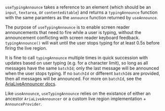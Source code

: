 `useTypingAnnounce` takes a reference to an element (which should be an `input`, `textarea`, or `contenteditable`) and returns a `typingAnnounce` function with the same paramters as the `announce` function returned by `useAnnounce`.

The purpose of `useTypingAnnounce` is to enable screen reader announcements that need to fire while a user is typing, without the announcement conflicting with screen reader keyboard feedback. `typingAnnounce()` will wait until the user stops typing for at least 0.5s before firing the live region.

It is fine to call `typingAnnounce` multiple times in quick succession with updates based on user typing (e.g. for a character limit), so long as all messages have the same `batchId`; only the last message will be announced when the user stops typing. If no `batchId` or different `batchId`s are provided, then all messages will be announced. For more on `batchId`, see the [AriaLiveAnnouncer docs](http://localhost:3000/?path=/docs/utilities-aria-live-useannounce--docs).

Like `useAnnounce`, `useTypingAnnounce` relies on the existance of either an ancestor `AriaLiveAnnouncer` or a custom live region implementation + `AnnounceProvider`.
